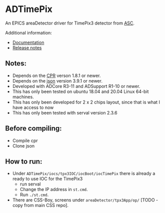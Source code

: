 # ADTimePix

An EPICS areaDetector driver for TimePix3 detector from [ASC](https://www.amscins.com/).

Additional information:
* [Documentation](https://areadetector.github.io/master/ADTimePix/timepix.html)
* [Release notes](RELEASE.md)

Notes:
------

* Depends on the [CPR](https://github.com/libcpr/cpr) verson 1.8.1 or newer.
* Depends on the [json](https://github.com/nlohmann/json) version 3.9.1 or newer.
* Developed with ADCore R3-11 and ADSupport R1-10 or newer.
* This has only been tested on ubuntu 18.04 and 20.04 Linux 64-bit machines.
* This has only been developed for 2 x 2 chips layout, since that is what I have access to now
* This has only been tested with serval version 2.3.6

Before compiling:
-----------------

* Compile cpr
* Clone json

How to run:
-----------

* Under `ADTimePix/iocs/tpx3IOC/iocBoot/iocTimePix` there is already a ready to use IOC for the TimePix3
  - run serval
  - Change the IP address in `st.cmd`.
  - Run `./st.cmd`.
* There are CSS-Boy, screens under `areaDetector/tpx3App/op/` [TODO - copy from main CSS repo].



